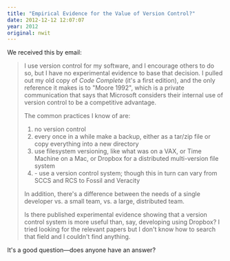 ```yaml
---
title: "Empirical Evidence for the Value of Version Control?"
date: 2012-12-12 12:07:07
year: 2012
original: nwit
---
```

<p>We received this by email:</p>
<blockquote>
<p>I use version control for my software, and I encourage others to do so, but I have no experimental evidence to base that decision. I pulled out my old copy of <cite>Code Complete</cite> (it's a first edition), and the only reference it makes is to "Moore 1992", which is a private communication that says that Microsoft considers their internal use of version control to be a competitive advantage.</p>
<p>The common practices I know of are:</p>
<ol>
  <li>no version control</li>
  <li>every once in a while make a backup, either as a tar/zip file or copy everything into a new directory</li>
  <li>use filesystem versioning, like what was on a VAX, or Time Machine on a Mac, or Dropbox for a distributed multi-version file system</li>
  <li>- use a version control system; though this in turn can vary from SCCS and RCS to Fossil and Veracity</li>
</ol>
<p>In addition, there's a difference between the needs of a single developer vs. a small team, vs. a large, distributed team.</p>
<p>Is there published experimental evidence showing that a version control system is more useful than, say, developing using Dropbox? I tried looking for the relevant papers but I don't know how to search that field and I couldn't find anything.</p>
</blockquote>
<p>It's a good question&mdash;does anyone have an answer?</p>
